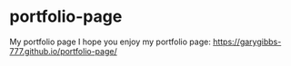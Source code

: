 # portfolio-page
My portfolio page
I hope you enjoy my portfolio page: https://garygibbs-777.github.io/portfolio-page/
